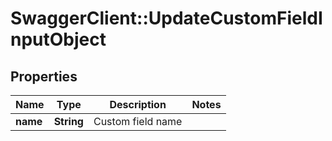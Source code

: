 # SwaggerClient::UpdateCustomFieldInputObject

## Properties
Name | Type | Description | Notes
------------ | ------------- | ------------- | -------------
**name** | **String** | Custom field name | 



